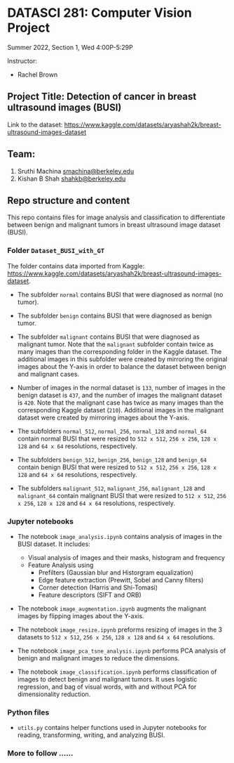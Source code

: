 # DATASCI 281: Computer Vision Project
Summer 2022, Section 1, Wed 4:00P-5:29P

Instructor:
 - Rachel Brown

## Project Title: Detection of cancer in breast ultrasound images (BUSI)
Link to the dataset: <https://www.kaggle.com/datasets/aryashah2k/breast-ultrasound-images-dataset>

## Team: 
 1. Sruthi Machina <smachina@berkeley.edu>
 2. Kishan B Shah <shahkb@berkeley.edu>


## Repo structure and content
This repo contains files for image analysis and classification to differentiate between benign and malignant tumors in breast ultrasound image dataset (BUSI). 

### Folder `Dataset_BUSI_with_GT` 
The folder contains data imported from Kaggle: <https://www.kaggle.com/datasets/aryashah2k/breast-ultrasound-images-dataset>. 

- The subfolder `normal` contains BUSI that were diagnosed as normal (no tumor).

- The subfolder `benign` contains BUSI that were diagnosed as benign tumor.

- The subfolder `malignant` contains BUSI that were diagnosed as malignant tumor. Note that the `malignant` subfolder contain twice as many images than the corresponding folder in the Kaggle dataset. The additional images in this subfolder were created by mirroring the original images about the Y-axis in order to balance the dataset between benign and malignant cases. 

 - Number of images in the normal dataset is `133`, number of images in the benign dataset is `437`, and the number of images the malignant dataset is `420`. Note that the malignant case has twice as many images than the corresponding Kaggle dataset (`210`). Additional images in the malignant dataset were created by mirroring images about the Y-axis.

 - The subfolders `normal_512`, `normal_256`, `normal_128` and `normal_64` contain normal BUSI that were resized to `512 x 512`, `256 x 256`, `128 x 128` and `64 x 64` resolutions, respectively.

 - The subfolders `benign_512`, `benign_256`, `benign_128` and `benign_64` contain benign BUSI that were resized to `512 x 512`, `256 x 256`, `128 x 128` and `64 x 64` resolutions, respectively.

 - The subfolders `malignant_512`, `malignant_256`, `malignant_128` and `malignant_64` contain malignant BUSI that were resized to `512 x 512`, `256 x 256`, `128 x 128` and `64 x 64` resolutions, respectively.


### Jupyter notebooks

- The notebook `image_analysis.ipynb` contains analysis of images in the BUSI dataset. It includes:
  - Visual analysis of images and their masks, histogram and frequency
  - Feature Analysis using
      - Prefilters (Gaussian blur and Historgram equalization)
      - Edge feature extraction (Prewitt, Sobel and Canny filters)
      - Corner detection (Harris and Shi-Tomasi)
      - Feature descriptors (SIFT and ORB)

 - The notebook `image_augmentation.ipynb` augments the malignant images by flipping images about the Y-axis.

 - The notebook `image_resize.ipynb` preforms resizing of images in the 3 datasets to `512 x 512`, `256 x 256`, `128 x 128` and `64 x 64` resolutions.

 - The notebook `image_pca_tsne_analysis.ipynb` performs PCA analysis of benign and malignant images to reduce the dimensions.

 - The notebook `image_classification.ipynb` performs classification of images to detect benign and malignant tumors. It uses logistic regression, and bag of visual words, with and without PCA for dimensionality reduction.

### Python files

- `utils.py` contains helper functions used in Jupyter notebooks for reading, transforming, writing, and analyzing BUSI.


### More to follow ......



